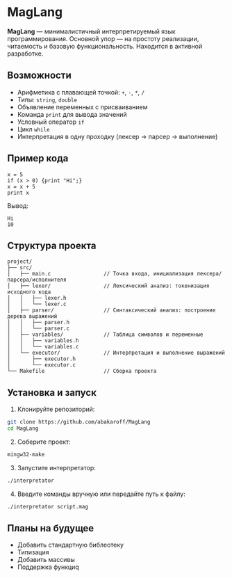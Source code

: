 # MagLang

**MagLang** — минималистичный интерпретируемый язык программирования. Основной упор — на простоту реализации, читаемость и базовую функциональность. Находится в активной разработке.

## Возможности

- Арифметика с плавающей точкой: `+`, `-`, `*`, `/`
- Типы: `string`, `double`
- Объявление переменных с присваиванием
- Команда `print` для вывода значений
- Условный оператор `if`
- Цикл `while`
- Интерпретация в одну проходку (лексер → парсер → выполнение)

## Пример кода

```maglang
x = 5
if (x > 0) {print "Hi";}
x = x + 5
print x
```

Вывод:
```
Hi
10
```

## Структура проекта

```
project/
├── src/
│   ├── main.c                 // Точка входа, инициализация лексера/парсера/исполнителя
│   ├── lexer/                 // Лексический анализ: токенизация исходного кода
│   │   ├── lexer.h
│   │   └── lexer.c
│   ├── parser/                // Синтаксический анализ: построение дерева выражений
│   │   ├── parser.h
│   │   └── parser.c
│   ├── variables/             // Таблица символов и переменные
│   │   ├── variables.h
│   │   └── variables.c
│   └── executor/              // Интерпретация и выполнение выражений
│       ├── executor.h
│       └── executor.c
└── Makefile                   // Сборка проекта
```

## Установка и запуск

1. Клонируйте репозиторий:

```bash
git clone https://github.com/abakaroff/MagLang
cd MagLang
```

2. Соберите проект:

```bash
mingw32-make
```

3. Запустите интерпретатор:

```bash
./interpretator
```

4. Введите команды вручную или передайте путь к файлу:

```bash
./interpretator script.mag
```

## Планы на будущее

- Добавить стандартную библеотеку
- Типизация
- Добавить массивы
- Поддержка функциq

